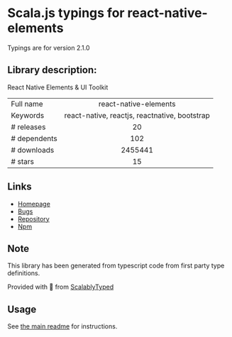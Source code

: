 
# Scala.js typings for react-native-elements

Typings are for version 2.1.0

## Library description:
React Native Elements & UI Toolkit

|                    |                 |
| ------------------ | :-------------: |
| Full name          | react-native-elements |
| Keywords           | react-native, reactjs, reactnative, bootstrap |
| # releases         | 20 |
| # dependents       | 102 |
| # downloads        | 2455441 |
| # stars            | 15 |

## Links
- [Homepage](https://react-native-elements.github.io/react-native-elements/)
- [Bugs](https://github.com/react-native-elements/react-native-elements/issues)
- [Repository](https://github.com/react-native-elements/react-native-elements)
- [Npm](https://www.npmjs.com/package/react-native-elements)
    


## Note
This library has been generated from typescript code from first party type definitions.

Provided with :purple_heart: from [ScalablyTyped](https://github.com/oyvindberg/ScalablyTyped)

## Usage
See [the main readme](../../readme.md) for instructions.


